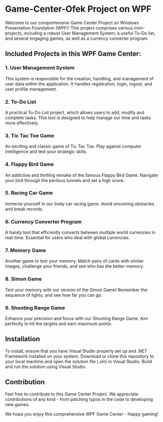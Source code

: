 # Game-Center-Ofek Project on WPF

Welcome to our comprehensive Game Center Project on Windows Presentation Foundation (WPF)! This project comprises various mini-projects, including a robust User Management System, a useful To-Do list, and several engaging games, as well as a currency converter program. 


## Included Projects in this WPF Game Center:

### 1. User Management System
This system is responsible for the creation, handling, and management of user data within the application. It handles registration, login, logout, and user profile management.

### 2. To-Do List
A practical To-Do List project, which allows users to add, modify and complete tasks. This tool is designed to help manage our time and tasks more effectively.

### 3. Tic Tac Toe Game
An exciting and classic game of Tic Tac Toe. Play against computer intelligence and test your strategic skills.

### 4. Flappy Bird Game
An addictive and thrilling remake of the famous Flappy Bird Game. Navigate your bird through the perilous tunnels and set a high score.

### 5. Racing Car Game
Immerse yourself in our lively car racing game. Avoid oncoming obstacles and break records.

### 6. Currency Converter Program
A handy tool that efficiently converts between multiple world currencies in real-time. Essential for users who deal with global currencies.

### 7. Memory Game
Another game to test your memory. Match pairs of cards with similar images, challenge your friends, and see who has the better memory.

### 8. Simon Game
Test your memory with our version of the Simon Game! Remember the sequence of lights, and see how far you can go.

### 9. Shooting Range Game
Enhance your precision and focus with our Shooting Range Game. Aim perfectly to hit the targets and earn maximum points. 


## Installation

To install, ensure that you have Visual Studio properly set up and .NET Framework installed on your system. Download or clone this repository to your local machine and open the solution file (.sln) in Visual Studio. Build and run the solution using Visual Studio.


## Contribution

Feel free to contribute to this Game Center Project. We appreciate contributions of any kind - from patching typos in the code to developing new games.

We hope you enjoy this comprehensive WPF Game Center - Happy gaming!
